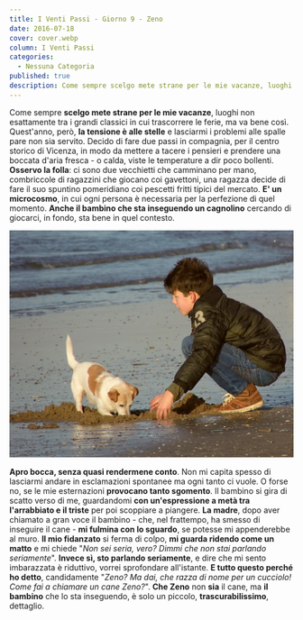 ```yaml
---
title: I Venti Passi - Giorno 9 - Zeno
date: 2016-07-18
cover: cover.webp
column: I Venti Passi
categories:
  - Nessuna Categoria
published: true
description: Come sempre scelgo mete strane per le mie vacanze, luoghi non esattamente tra i grandi classici in cui trascorrere le ferie, ma va bene così. Quest'anno, però, la tensione è alle stelle e lasciarmi i problemi alle spalle pare non sia servito.
---
```

Come sempre **scelgo mete strane per le mie vacanze**, luoghi non esattamente tra i grandi classici in cui trascorrere le ferie, ma va bene così. Quest'anno, però, **la tensione è alle stelle** e lasciarmi i problemi alle spalle pare non sia servito. Decido di fare due passi in compagnia, per il centro storico di Vicenza, in modo da mettere a tacere i pensieri e prendere una boccata d'aria fresca - o calda, viste le temperature a dir poco bollenti. **Osservo la folla**: ci sono due vecchietti che camminano per mano, combriccole di ragazzini che giocano coi gavettoni, una ragazza decide di fare il suo spuntino pomeridiano coi pescetti fritti tipici del mercato. **E' un microcosmo**, in cui ogni persona è necessaria per la perfezione di quel momento. **Anche il bambino che sta inseguendo un cagnolino** cercando di giocarci, in fondo, sta bene in quel contesto.

![Immagine](./zeno.webp)

**Apro bocca, senza quasi rendermene conto**. Non mi capita spesso di lasciarmi andare in esclamazioni spontanee ma ogni tanto ci vuole. O forse no, se le mie esternazioni **provocano tanto sgomento**. Il bambino si gira di scatto verso di me, guardandomi **con un'espressione a metà tra l'arrabbiato e il triste** per poi scoppiare a piangere. **La madre**, dopo aver chiamato a gran voce il bambino - che, nel frattempo, ha smesso di inseguire il cane - **mi fulmina con lo sguardo**, se potesse mi appenderebbe al muro. **Il mio fidanzato** si ferma di colpo, **mi guarda ridendo come un matto** e mi chiede "_Non sei seria, vero? Dimmi che non stai parlando seriamente_". **Invece sì, sto parlando seriamente**, e dire che mi sento imbarazzata è riduttivo, vorrei sprofondare all'istante. **E tutto questo perché ho detto**, candidamente "_Zeno? Ma dai, che razza di nome per un cucciolo! Come fai a chiamare un cane Zeno?_". **Che Zeno** non **sia** il cane, ma **il bambino** che lo sta inseguendo, è solo un piccolo, **trascurabilissimo**, dettaglio.
